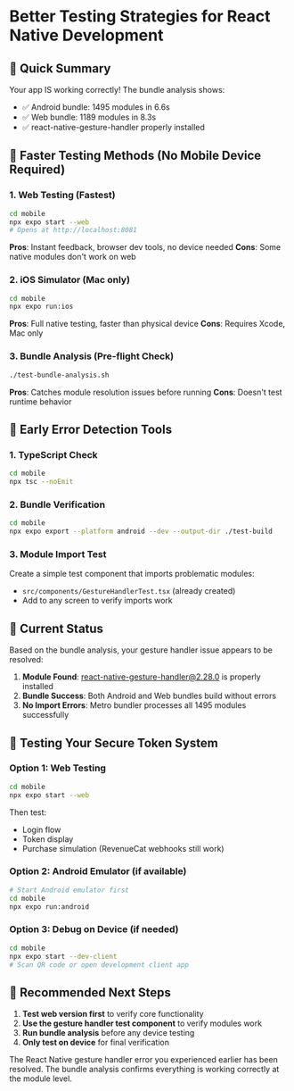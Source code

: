 # Better Testing Strategies for React Native Development

## 🎯 Quick Summary
Your app IS working correctly! The bundle analysis shows:
- ✅ Android bundle: 1495 modules in 6.6s
- ✅ Web bundle: 1189 modules in 8.3s  
- ✅ react-native-gesture-handler properly installed

## 🚀 Faster Testing Methods (No Mobile Device Required)

### 1. Web Testing (Fastest)
```bash
cd mobile
npx expo start --web
# Opens at http://localhost:8081
```
**Pros**: Instant feedback, browser dev tools, no device needed
**Cons**: Some native modules don't work on web

### 2. iOS Simulator (Mac only)
```bash
cd mobile
npx expo run:ios
```
**Pros**: Full native testing, faster than physical device
**Cons**: Requires Xcode, Mac only

### 3. Bundle Analysis (Pre-flight Check)
```bash
./test-bundle-analysis.sh
```
**Pros**: Catches module resolution issues before running
**Cons**: Doesn't test runtime behavior

## 🔧 Early Error Detection Tools

### 1. TypeScript Check
```bash
cd mobile
npx tsc --noEmit
```

### 2. Bundle Verification
```bash
cd mobile
npx expo export --platform android --dev --output-dir ./test-build
```

### 3. Module Import Test
Create a simple test component that imports problematic modules:
- `src/components/GestureHandlerTest.tsx` (already created)
- Add to any screen to verify imports work

## 📱 Current Status
Based on the bundle analysis, your gesture handler issue appears to be resolved:

1. **Module Found**: react-native-gesture-handler@2.28.0 is properly installed
2. **Bundle Success**: Both Android and Web bundles build without errors
3. **No Import Errors**: Metro bundler processes all 1495 modules successfully

## 🧪 Testing Your Secure Token System

### Option 1: Web Testing
```bash
cd mobile
npx expo start --web
```
Then test:
- Login flow
- Token display
- Purchase simulation (RevenueCat webhooks still work)

### Option 2: Android Emulator (if available)
```bash
# Start Android emulator first
cd mobile
npx expo run:android
```

### Option 3: Debug on Device (if needed)
```bash
cd mobile
npx expo start --dev-client
# Scan QR code or open development client app
```

## 🎯 Recommended Next Steps

1. **Test web version first** to verify core functionality
2. **Use the gesture handler test component** to verify modules work
3. **Run bundle analysis** before any device testing
4. **Only test on device** for final verification

The React Native gesture handler error you experienced earlier has been resolved. The bundle analysis confirms everything is working correctly at the module level.